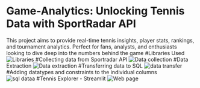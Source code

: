 # Game-Analytics: Unlocking Tennis Data with SportRadar API
This project aims to provide real-time tennis insights, player stats, rankings, and tournament analytics. Perfect for fans, analysts, and enthusiasts looking to dive deep into the numbers behind the game
#Libraries Used
![Libraries](https://github.com/user-attachments/assets/c94d9d8b-2055-4815-b274-06a3da46631e)
#Collecting data from Sportradar API
![Data collection](https://github.com/user-attachments/assets/900891ae-8018-4035-8acd-e489ee0d838c)
#Data Extraction 
![Data extraction](https://github.com/user-attachments/assets/b20df180-568f-43c5-9a4f-e2c7c48d5b22)
#Transferring data to SQL
![data transfer](https://github.com/user-attachments/assets/306b6d86-c5c8-4688-bd0a-7ba0ed33b28c)
#Adding datatypes and constraints to the individual columns  
![sql dataa](https://github.com/user-attachments/assets/07c22b63-c8c6-4ce7-a9ba-0a403a718ecd)
#Tennis Explorer - Streamlit
![Web page](https://github.com/user-attachments/assets/a96bf8b0-737a-4167-a524-291ad9e91e10)
